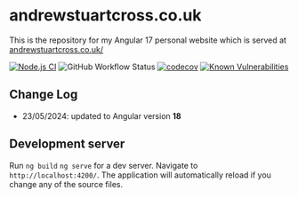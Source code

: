 # andrewstuartcross.co.uk

This is the repository for my Angular 17 personal website which is served at <a href="https://www.andrewstuartcross.co.uk/">andrewstuartcross.co.uk/</a>

[![Node.js CI](https://github.com/andrew-stuart-cross/my-website/actions/workflows/node.js.yml/badge.svg)](https://github.com/andrew-stuart-cross/my-website/actions/workflows/node.js.yml)
![GitHub Workflow Status](https://img.shields.io/github/actions/workflow/status/andrew-stuart-cross/my-website/node.js.yml)
[![codecov](https://codecov.io/gh/andrew-stuart-cross/my-website/branch/master/graph/badge.svg?token=LIA3YIDXX2)](https://codecov.io/gh/andrew-stuart-cross/my-website)
[![Known Vulnerabilities](https://snyk.io/test/github/andrew-stuart-cross/my-website/badge.svg)](https://snyk.io/test/github/andrew-stuart-cross/my-website)


## Change Log
- 23/05/2024: updated to Angular version **18**



## Development server

Run `ng build` `ng serve` for a dev server. Navigate to `http://localhost:4200/`. The application will automatically reload if you change any of the source files.
